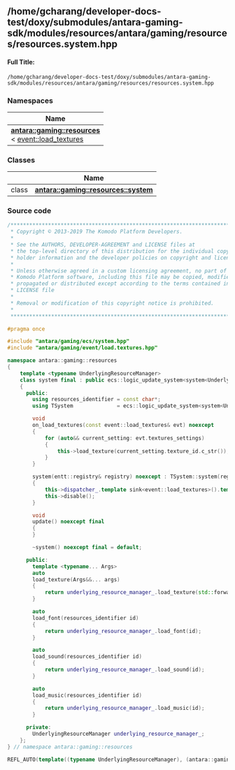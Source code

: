 

## /home/gcharang/developer-docs-test/doxy/submodules/antara-gaming-sdk/modules/resources/antara/gaming/resources/resources.system.hpp

#### Full Title:
```
/home/gcharang/developer-docs-test/doxy/submodules/antara-gaming-sdk/modules/resources/antara/gaming/resources/resources.system.hpp
```







### Namespaces

| Name           |
| -------------- |
| **[antara::gaming::resources](Namespaces/namespaceantara_1_1gaming_1_1resources.md)** <br>< [event::load_textures](Classes/structantara_1_1gaming_1_1event_1_1load__textures.md) |

### Classes

|                | Name           |
| -------------- | -------------- |
| class | **[antara::gaming::resources::system](Classes/classantara_1_1gaming_1_1resources_1_1system.md)**  |















### Source code

```cpp
/******************************************************************************
 * Copyright © 2013-2019 The Komodo Platform Developers.                      *
 *                                                                            *
 * See the AUTHORS, DEVELOPER-AGREEMENT and LICENSE files at                  *
 * the top-level directory of this distribution for the individual copyright  *
 * holder information and the developer policies on copyright and licensing.  *
 *                                                                            *
 * Unless otherwise agreed in a custom licensing agreement, no part of the    *
 * Komodo Platform software, including this file may be copied, modified,     *
 * propagated or distributed except according to the terms contained in the   *
 * LICENSE file                                                               *
 *                                                                            *
 * Removal or modification of this copyright notice is prohibited.            *
 *                                                                            *
 ******************************************************************************/

#pragma once

#include "antara/gaming/ecs/system.hpp"          
#include "antara/gaming/event/load.textures.hpp" 

namespace antara::gaming::resources
{
    template <typename UnderlyingResourceManager>
    class system final : public ecs::logic_update_system<system<UnderlyingResourceManager>>
    {
      public:
        using resources_identifier = const char*;
        using TSystem              = ecs::logic_update_system<system<UnderlyingResourceManager>>;

        void
        on_load_textures(const event::load_textures& evt) noexcept
        {
            for (auto&& current_setting: evt.textures_settings)
            {
                this->load_texture(current_setting.texture_id.c_str());
            }
        }

        system(entt::registry& registry) noexcept : TSystem::system(registry)
        {
            this->dispatcher_.template sink<event::load_textures>().template connect<&system::on_load_textures>(*this);
            this->disable();
        }

        void
        update() noexcept final
        {
        }

        ~system() noexcept final = default;

      public:
        template <typename... Args>
        auto
        load_texture(Args&&... args)
        {
            return underlying_resource_manager_.load_texture(std::forward<Args>(args)...);
        }

        auto
        load_font(resources_identifier id)
        {
            return underlying_resource_manager_.load_font(id);
        }

        auto
        load_sound(resources_identifier id)
        {
            return underlying_resource_manager_.load_sound(id);
        }

        auto
        load_music(resources_identifier id)
        {
            return underlying_resource_manager_.load_music(id);
        }

      private:
        UnderlyingResourceManager underlying_resource_manager_;
    };
} // namespace antara::gaming::resources

REFL_AUTO(template((typename UnderlyingResourceManager), (antara::gaming::resources::system<UnderlyingResourceManager>)))
```





